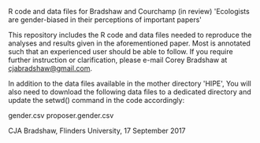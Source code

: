 R code and data files for Bradshaw and Courchamp (in review) 'Ecologists are gender-biased in their perceptions of important papers'

This repository includes the R code and data files needed to reproduce the analyses and results given in the aforementioned paper. Most is annotated such that an experienced user should be able to follow. If you require further instruction or clarification, please e-mail Corey Bradshaw at cjabradshaw@gmail.com.

In addition to the data files available in the mother directory 'HIPE', You will also need to download the following data files to a dedicated directory and update the setwd() command in the code accordingly:

gender.csv
proposer.gender.csv

CJA Bradshaw, Flinders University, 17 September 2017
